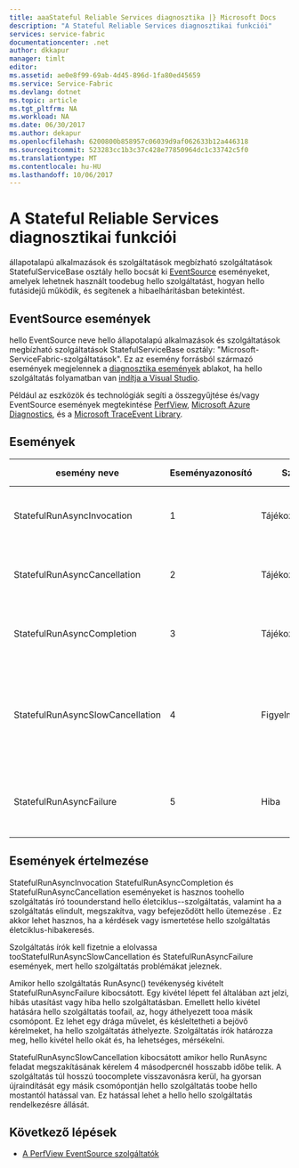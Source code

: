 ```yaml
---
title: aaaStateful Reliable Services diagnosztika |} Microsoft Docs
description: "A Stateful Reliable Services diagnosztikai funkciói"
services: service-fabric
documentationcenter: .net
author: dkkapur
manager: timlt
editor: 
ms.assetid: ae0e8f99-69ab-4d45-896d-1fa80ed45659
ms.service: Service-Fabric
ms.devlang: dotnet
ms.topic: article
ms.tgt_pltfrm: NA
ms.workload: NA
ms.date: 06/30/2017
ms.author: dekapur
ms.openlocfilehash: 6200800b858957c06039d9af062633b12a446318
ms.sourcegitcommit: 523283cc1b3c37c428e77850964dc1c33742c5f0
ms.translationtype: MT
ms.contentlocale: hu-HU
ms.lasthandoff: 10/06/2017
---
```

# <a name="diagnostic-functionality-for-stateful-reliable-services"></a>A Stateful Reliable Services diagnosztikai funkciói
állapotalapú alkalmazások és szolgáltatások megbízható szolgáltatások StatefulServiceBase osztály hello bocsát ki [EventSource](https://msdn.microsoft.com/library/system.diagnostics.tracing.eventsource.aspx) eseményeket, amelyek lehetnek használt toodebug hello szolgáltatást, hogyan hello futásidejű működik, és segítenek a hibaelhárításban betekintést.

## <a name="eventsource-events"></a>EventSource események
hello EventSource neve hello állapotalapú alkalmazások és szolgáltatások megbízható szolgáltatások StatefulServiceBase osztály: "Microsoft-ServiceFabric-szolgáltatások". Ez az esemény forrásból származó események megjelennek a [diagnosztika események](service-fabric-diagnostics-how-to-monitor-and-diagnose-services-locally.md#view-service-fabric-system-events-in-visual-studio) ablakot, ha hello szolgáltatás folyamatban van [indítja a Visual Studio](service-fabric-debugging-your-application.md).

Például az eszközök és technológiák segíti a összegyűjtése és/vagy EventSource események megtekintése [PerfView](http://www.microsoft.com/download/details.aspx?id=28567), [Microsoft Azure Diagnostics](../cloud-services/cloud-services-dotnet-diagnostics.md), és a [Microsoft TraceEvent Library](http://www.nuget.org/packages/Microsoft.Diagnostics.Tracing.TraceEvent).

## <a name="events"></a>Események
| esemény neve | Eseményazonosító | Szint | Esemény leírása |
| --- | --- | --- | --- |
| StatefulRunAsyncInvocation |1 |Tájékoztató |Amikor a szolgáltatás RunAsync feladat elindítva |
| StatefulRunAsyncCancellation |2 |Tájékoztató |Amikor a szolgáltatás RunAsync feladat meg lett szakítva |
| StatefulRunAsyncCompletion |3 |Tájékoztató |Amikor a szolgáltatás RunAsync feladat befejezése |
| StatefulRunAsyncSlowCancellation |4 |Figyelmeztetés |Amikor a szolgáltatás RunAsync feladat túl hosszú toocomplete cancellation vesz igénybe. |
| StatefulRunAsyncFailure |5 |Hiba |Amikor a szolgáltatás RunAsync tevékenység kivételt jelez. |

## <a name="interpret-events"></a>Események értelmezése
StatefulRunAsyncInvocation StatefulRunAsyncCompletion és StatefulRunAsyncCancellation eseményeket is hasznos toohello szolgáltatás író toounderstand hello életciklus--szolgáltatás, valamint ha a szolgáltatás elindult, megszakítva, vagy befejeződött hello ütemezése . Ez akkor lehet hasznos, ha a kérdések vagy ismertetése hello szolgáltatás életciklus-hibakeresés.

Szolgáltatás írók kell fizetnie a elolvassa tooStatefulRunAsyncSlowCancellation és StatefulRunAsyncFailure események, mert hello szolgáltatás problémákat jeleznek.

Amikor hello szolgáltatás RunAsync() tevékenység kivételt StatefulRunAsyncFailure kibocsátott. Egy kivétel lépett fel általában azt jelzi, hibás utasítást vagy hiba hello szolgáltatásban. Emellett hello kivétel hatására hello szolgáltatás toofail, az, hogy áthelyezett tooa másik csomópont. Ez lehet egy drága művelet, és késleltetheti a bejövő kérelmeket, ha hello szolgáltatás áthelyezte. Szolgáltatás írók határozza meg, hello kivétel hello okát és, ha lehetséges, mérsékelni.

StatefulRunAsyncSlowCancellation kibocsátott amikor hello RunAsync feladat megszakításának kérelem 4 másodpercnél hosszabb időbe telik. A szolgáltatás túl hosszú toocomplete visszavonásra kerül, ha gyorsan újraindítását egy másik csomópontján hello szolgáltatás toobe hello mostantól hatással van. Ez hatással lehet a hello hello szolgáltatás rendelkezésre állását.

## <a name="next-steps"></a>Következő lépések
* [A PerfView EventSource szolgáltatók](https://blogs.msdn.microsoft.com/vancem/2012/07/09/introduction-tutorial-logging-etw-events-in-c-system-diagnostics-tracing-eventsource/)
